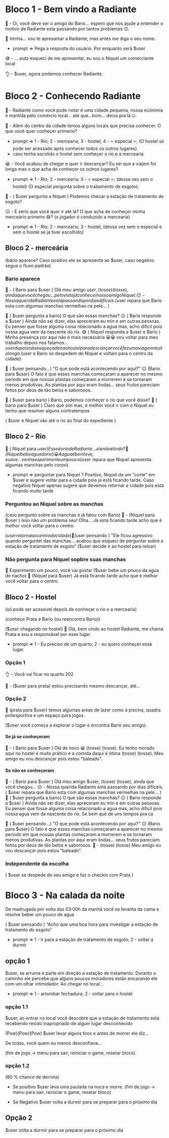 # Bloco 1 - Bem vindo a Radiante

🤨 - Oi, você deve ser o amigo do Bario... espero que nos ajude a entender o motivo de Radiante esta passando por tantos problemas 😔.

🙂 Venha... vou te apresantar a Radiante, mas antes me diga o seu nome.

- prompt => Pega a resposta do usuário. Por enquanto será $user

😅 - ... putz esqueci de me apresentar, eu sou o Niquel um comerciante local

👌 - $user, agora podemos conhecer Radiante.

# Bloco 2 - Conhecendo Radiante

🙂 - Radiante como você pode notar é uma cidade pequena, nossa ecônimia é mantida pelo comércio local... até que...bom... deixa pra lá 🤐.

🙂 - Além do centro da cidade temos alguns locais que precisa conhecer. O que você quer conheçer primerio?

- prompt => 1 - Rio; 2 - mercearia; 3 - hostel; 4 - ⭐ especial ⭐;
(O hostel só pode ser acessado após conhecer todos os outros lugares).
- caso tenha escolido o hostel sem conheçer o rio e a mercearia

😀 - Você acabou de chegar e quer ir descançar? Eu sei que a viajem foi longa mas o que acha de conheçer os outros lugares?

- prompt => 1 - Rio; 2 - mercearia; 3 - ⭐ especial ⭐; (dessa vez sem o hostel)
(O especial pergunta sobre o trabamento de esgoto);

🤔 - ( $user pergunta a Niquel ) Podemos checar a estação de tratamento de esgoto?

😑 - É sério que você quer ir até lá? O que acha de conheçer minha merceário primeiro 😅? 
(o jogador é conduzido a mercearia)
- prompt => 1 - Rio; 2 - mercearia; 3 - hostel; (dessa vez sem o especial e sem o hostel se ja tiver escolhido)

## Bloco 2 - merceária
(bário aparece? Caso positivo ele se apresenta ao $user, caso negativo segue o fluxo padrão)

### Bario aparece

👋 - ( Bario para $user ) Olá meu amigo $user, (tosse) (tosse), ainda que você chegou... pelo visto já conhecei nosso amigo Niquel.
😔 - Nossa querida Radiante está passando por dias difíceis.
($user repara que Bario esta com algumas manchas vermelhas na pele... )

🤔 ( $user pergunta a bario) O que são essas manchas?
😐 ( Bario responde a $user ) Ainda não sei dizer, elas apreceram eu min e em outras pessoas. Eu pensei que fosse alguma coisa relacionado a agua mas, acho difícil pois nossa agua vem da nascente do rio.
😅 ( Niquel responda a $user e Bario ) Minha presença por aqui não é mais necessária 😀😀 vou voltar para meu trabalho depois nos falamos... $user depois não esqueça de ir ao hostel para descançar você fez uma viagem muito longa.
($user e Bario se despedem de Niquel e voltam para o centro da cidade)

🤔 ( $user pensando...) "O que pode está acontecendo por aqui?"
😐 (Bario para $user) O fato é que esses manchas começaram a aparecer no mesmo periodo em que nossas plantas começaram a morrerem e se tornaram menos produtivas. As plantas por aqui eram lindas... seus frutos pareciam feitos por deus de tão belos e saborosos. 

🤔 ( $user para bario ) Bario, podemos conheçer o rio que você disse?
🙂 ( bario para $user ) Claro que sim mas, é melhor você ir com o Niquel eu tenho que resolver alguns contratempos

( $user e Niquel vão até o rio ao final do expediente )

## Bloco 2 - Rio

🙂 ( Niquel para $user ) Esse é o rio de Radiante... ele não é lindo?
🙂 (Niquel bebe agua do rio) 😀 A agua é bem leve, suave... venha experimente um pouco
($user repara que Niquel apresenta algumas manchas pelo corpo).

- prompt => perguntar para Niquel ? Positivo, Niquel da um "corte" em $user e sugere voltar para a cidade pois ja está ficando tarde. Caso negativo Niquel apenas sugere que devemos retornar a cidade pois está ficando muito tarde

### Perguntou ao Niquel sobre as manchas
(caso pergunto sobre as manchas e já falou com Bario)
😤 - (Niquel para $user ) Isso não um problema seu! Olha... Já está ficando tarde acho que é melhor você voltar para o centro.

($user retorna ao centro da cidade)
🤔 ($user pensando ) "Ele ficou agressivo quando perguntei das manchas... acabou que esqueci de perguntar sobre a estação de tratamento de esgoto"
($user decide ir ao hostel para relxar)

### Não pergunta para Niquel sopbre suas manchas
🙂 Experimento um pouco, você vai gostar
($user bebe um pouco da agua do riacho)
🙂 (Niquel para $user) Já está ficando tarde acho que é melhor você voltar para o centro.


## Bloco 2 - Hostel
(só pode ser acessivel depois de conheçer o rio e a mercearia)

(conheçe Prata e Bario (ou reencontra Bario))

($user chagando no hostel)
👋 Olá, bem vindo ao hostel Radiante, me chama Prata e sou a responsável por esse lugar.

- prompt => 1 - Eu preciso de um quarto; 2 - eu quero conheçer esse lugar.
### Opção 1
👌 - Você vai ficar no quarto 202

👋 - ($user para prata) estou precisando mesmo descançar, até...

### Opção 2
🙂 (prata para $user) temos algumas areas de lazer como a piscina, quadra poliesportiva e um espaço para jogos.

($user você começa a explorar o lugar e encontra Bario seu amigo).

#### Se já se conheçeram 
👋 - ( Bario para $user ) Olá de novo 😀 (tosse) (tosse). Eu tenho morado aqui no hostel é muito prático e a comida daqui é ótima (tosse) (tosse).
Meu amigo eu vou descançar pois estou "baleado".



#### Se não se conheçeram

👋 - ( Bario para $user ) Olá meu amigo $user, (tosse) (tosse), ainda que você chegou... 
😔 - Nossa querida Radiante está passando por dias difíceis.
( $user repara que Bario esta com algumas manchas vermelhas na pele... )
🤔 ( $user pergunta a bario) O que são essas manchas?
😐 ( Bario responde a $user ) Ainda não sei dizer, elas apreceram eu min e em outras pessoas. Eu pensei que fosse alguma coisa relacionado a agua mas, acho difícil pois nossa agua vem da nascente do rio. Se bem que de uns tempos pra ca

🤔 ( $user pensando...) "O que pode está acontecendo por aqui?"
😐 (Bario para $user) O fato é que esses manchas começaram a aparecer no mesmo periodo em que nossas plantas começaram a morrerem e se tornaram menos produtivas. As plantas por aqui eram lindas... seus frutos pareciam feitos por deus de tão belos e saborosos. 
👋 - (tosse) (tosse) Meu amigo eu vou descançar pois estou "baleado".


### Independente da escolha

( $user se despede de seu amigo e faz o checkin com Prata )

# Bloco 3 - Na calada da noite

De madrugada por volta das 03:00h da manhã você se levanta da cama e resolve beber um pouco de agua

( $user pensando ) "Acho que uma boa hora para investigar a estação de tratamento do esgoto"
- prompt => 1 - ir para a estação de tratamento de esgoto; 2 - voltar a durmir

## opção 1 

$user, se arruma e parte em direção a estação de tratamento. Duranto o caminho ele percebe que alguns poucos moradores estão encarando ele com um olhar intimidador.
Ao chegar no local... 
- prompt => 1 -  arrombar fechadura; 2 - voltar para o hostel

### opção 1.1
$user, ao entrar no local você descobre que a estação de tratamento está recebendo resido inapropriado de algum lugar desconhecido 

(Pow)(Pow)(Pow) $user levar alguns tiros e antes de morrer ele diz...

De todas, vocé quem eu menos desconfiava...

(fim de jogo -> menu para sair, reiniciar o game, resetar bloco) 

### opção 1.2
(80 % chance de derrota)
- Se positivo
$user leva uma paulada na nuca e morre. (fim de jogo -> menu para sair, reiniciar o game, resetar bloco) 

- Se Negativo 
$user volta a durmir para se preparar para o próximo dia

## Opção 2 

$user volta a durmir para se preparar para o próximo dia

###
